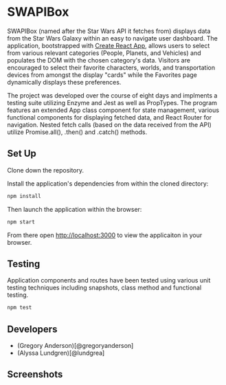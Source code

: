 # SWAPIBox

SWAPIBox (named after the Star Wars API it fetches from) displays data from the Star Wars Galaxy within an easy to navigate user dashboard. The application, bootstrapped with [Create React App](https://github.com/facebook/create-react-app), allows users to select from various relevant categories (People, Planets, and Vehicles) and populates the DOM with the chosen category's data. Visitors are encouraged to select their favorite characters, worlds, and transportation devices from amongst the display "cards" while the Favorites page dynamically displays these preferences.

The project was developed over the course of eight days and implments a testing suite utilizing Enzyme and Jest as well as PropTypes. The program features an extended App class component for state management, various functional components for displaying fetched data, and React Router for navigation. Nested fetch calls (based on the data received from the API) utilize Promise.all(), .then() and .catch() methods. 

## Set Up

Clone down the repository.

Install the application's dependencies from within the cloned directory:
```bash
npm install
```

Then launch the application within the browser:
```bash
npm start
```

From there open [http://localhost:3000](http://localhost:3000) to view the applicaiton in your browser.

## Testing

Application components and routes have been tested using various unit testing techniques including snapshots, class method and functional testing. 
```bash
npm test
```

## Developers
 - (Gregory Anderson)[@gregoryanderson]
 - (Alyssa Lundgren)[@lundgrea]

## Screenshots
